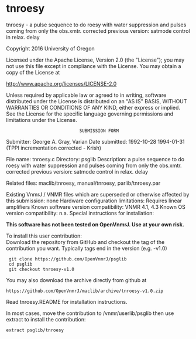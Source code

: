 # tnroesy
 tnroesy - a pulse sequence to do roesy with water suppression and pulses
 coming
 from only the  obs.xmtr. corrected previous version: satmode control
 in relax. delay

 Copyright 2016 University of Oregon

 Licensed under the Apache License, Version 2.0 (the "License");
 you may not use this file except in compliance with the License.
 You may obtain a copy of the License at

   http://www.apache.org/licenses/LICENSE-2.0

 Unless required by applicable law or agreed to in writing, software
 distributed under the License is distributed on an "AS IS" BASIS,
 WITHOUT WARRANTIES OR CONDITIONS OF ANY KIND, either express or implied.
 See the License for the specific language governing permissions and
 limitations under the License.

                                SUBMISSION FORM

Submitter:      George A. Gray, Varian
Date submitted: 1992-10-28
                1994-01-31 (TPPI incrementation corrected - Krish)

File name:      tnroesy.c
Directory:      psglib
Description:    a pulse sequence to do roesy with water suppression and pulses
                coming from only the  obs.xmtr.
                corrected previous version: satmode control in relax. delay

Related files:  maclib/tnroesy, manual/tnroesy, parlib/tnroesy.par

Existing VnmrJ / VNMR files which are superseded or
otherwise affected by this submission:  none
Hardware configuration limitations:     Requires linear amplifiers
Known software version compatibility:   VNMR 4.1, 4.3
Known OS version compatibility:         n.a.
Special instructions for installation:

**This software has not been tested on OpenVnmrJ. Use at your own risk.**

To install this user contribution:  
Download the repository from GitHub and checkout the tag of the contribution you want.
Typically tags end in the version (e.g. -v1.0)

     git clone https://github.com/OpenVnmrJ/psglib  
     cd psglib  
     git checkout tnroesy-v1.0


You may also download the archive directly from github at

    https://github.com/OpenVnmrJ/maclib/archive/tnroesy-v1.0.zip

Read tnroesy.README for installation instructions.

In most cases, move the contribution to /vnmr/userlib/psglib 
then use extract to install the contribution:  

    extract psglib/tnroesy